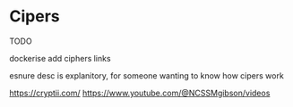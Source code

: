 # Cipers

TODO

dockerise
add ciphers
links

esnure desc is explanitory, for someone wanting to know how cipers work


https://cryptii.com/
https://www.youtube.com/@NCSSMgibson/videos